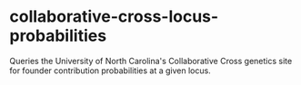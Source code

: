 # collaborative-cross-locus-probabilities
Queries the University of North Carolina's Collaborative Cross genetics site for founder contribution probabilities at a given locus.
